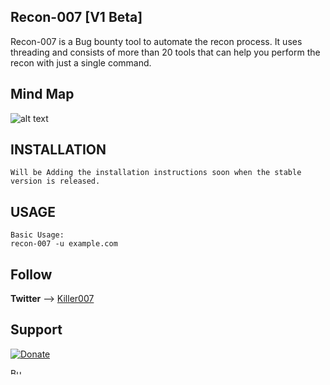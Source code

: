 ## Recon-007 [V1 Beta]
Recon-007 is a Bug bounty tool to automate the recon process. It uses threading and consists of more than 20 tools that can help you perform the recon with just a single command.

## Mind Map
![alt text](https://github.com/killeroo7/recon-007/blob/master/mindmap/Recon-007%5Bv1%5D%20.png)


## INSTALLATION
```
Will be Adding the installation instructions soon when the stable version is released.
```

## USAGE
```
Basic Usage:
recon-007 -u example.com

```

## Follow
**Twitter** --> [Killer007](https://twitter.com/killer007p)

## Support

[![Donate](https://img.shields.io/badge/Donate-PayPal-green.svg)](https://paypal.me/pkiller007)

<a href="https://www.buymeacoffee.com/killer007" target="_blank"><img src="https://cdn.buymeacoffee.com/buttons/v2/default-yellow.png" alt="Buy Me A Coffee" style="height: 10px !important;width: 20px !important;" ></a>
